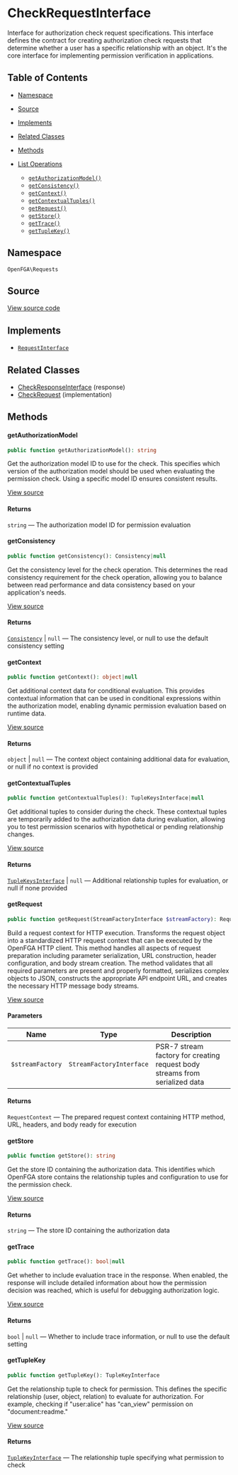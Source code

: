 # CheckRequestInterface

Interface for authorization check request specifications. This interface defines the contract for creating authorization check requests that determine whether a user has a specific relationship with an object. It&#039;s the core interface for implementing permission verification in applications.

## Table of Contents

* [Namespace](#namespace)
* [Source](#source)
* [Implements](#implements)
* [Related Classes](#related-classes)
* [Methods](#methods)

* [List Operations](#list-operations)
    * [`getAuthorizationModel()`](#getauthorizationmodel)
    * [`getConsistency()`](#getconsistency)
    * [`getContext()`](#getcontext)
    * [`getContextualTuples()`](#getcontextualtuples)
    * [`getRequest()`](#getrequest)
    * [`getStore()`](#getstore)
    * [`getTrace()`](#gettrace)
    * [`getTupleKey()`](#gettuplekey)

## Namespace

`OpenFGA\Requests`

## Source

[View source code](https://github.com/evansims/openfga-php/blob/main/src/Requests/CheckRequestInterface.php)

## Implements

* [`RequestInterface`](RequestInterface.md)

## Related Classes

* [CheckResponseInterface](Responses/CheckResponseInterface.md) (response)
* [CheckRequest](Requests/CheckRequest.md) (implementation)

## Methods

#### getAuthorizationModel

```php
public function getAuthorizationModel(): string

```

Get the authorization model ID to use for the check. This specifies which version of the authorization model should be used when evaluating the permission check. Using a specific model ID ensures consistent results.

[View source](https://github.com/evansims/openfga-php/blob/main/src/Requests/CheckRequestInterface.php#L30)

#### Returns

`string` — The authorization model ID for permission evaluation

#### getConsistency

```php
public function getConsistency(): Consistency|null

```

Get the consistency level for the check operation. This determines the read consistency requirement for the check operation, allowing you to balance between read performance and data consistency based on your application&#039;s needs.

[View source](https://github.com/evansims/openfga-php/blob/main/src/Requests/CheckRequestInterface.php#L40)

#### Returns

[`Consistency`](Models/Enums/Consistency.md) &#124; `null` — The consistency level, or null to use the default consistency setting

#### getContext

```php
public function getContext(): object|null

```

Get additional context data for conditional evaluation. This provides contextual information that can be used in conditional expressions within the authorization model, enabling dynamic permission evaluation based on runtime data.

[View source](https://github.com/evansims/openfga-php/blob/main/src/Requests/CheckRequestInterface.php#L50)

#### Returns

`object` &#124; `null` — The context object containing additional data for evaluation, or null if no context is provided

#### getContextualTuples

```php
public function getContextualTuples(): TupleKeysInterface|null

```

Get additional tuples to consider during the check. These contextual tuples are temporarily added to the authorization data during evaluation, allowing you to test permission scenarios with hypothetical or pending relationship changes.

[View source](https://github.com/evansims/openfga-php/blob/main/src/Requests/CheckRequestInterface.php#L60)

#### Returns

[`TupleKeysInterface`](Models/Collections/TupleKeysInterface.md) &#124; `null` — Additional relationship tuples for evaluation, or null if none provided

#### getRequest

```php
public function getRequest(StreamFactoryInterface $streamFactory): RequestContext

```

Build a request context for HTTP execution. Transforms the request object into a standardized HTTP request context that can be executed by the OpenFGA HTTP client. This method handles all aspects of request preparation including parameter serialization, URL construction, header configuration, and body stream creation. The method validates that all required parameters are present and properly formatted, serializes complex objects to JSON, constructs the appropriate API endpoint URL, and creates the necessary HTTP message body streams.

[View source](https://github.com/evansims/openfga-php/blob/main/src/Requests/RequestInterface.php#L57)

#### Parameters

| Name             | Type                     | Description                                                                 |
| ---------------- | ------------------------ | --------------------------------------------------------------------------- |
| `$streamFactory` | `StreamFactoryInterface` | PSR-7 stream factory for creating request body streams from serialized data |

#### Returns

`RequestContext` — The prepared request context containing HTTP method, URL, headers, and body ready for execution

#### getStore

```php
public function getStore(): string

```

Get the store ID containing the authorization data. This identifies which OpenFGA store contains the relationship tuples and configuration to use for the permission check.

[View source](https://github.com/evansims/openfga-php/blob/main/src/Requests/CheckRequestInterface.php#L70)

#### Returns

`string` — The store ID containing the authorization data

#### getTrace

```php
public function getTrace(): bool|null

```

Get whether to include evaluation trace in the response. When enabled, the response will include detailed information about how the permission decision was reached, which is useful for debugging authorization logic.

[View source](https://github.com/evansims/openfga-php/blob/main/src/Requests/CheckRequestInterface.php#L80)

#### Returns

`bool` &#124; `null` — Whether to include trace information, or null to use the default setting

#### getTupleKey

```php
public function getTupleKey(): TupleKeyInterface

```

Get the relationship tuple to check for permission. This defines the specific relationship (user, object, relation) to evaluate for authorization. For example, checking if &quot;user:alice&quot; has &quot;can_view&quot; permission on &quot;document:readme.&quot;

[View source](https://github.com/evansims/openfga-php/blob/main/src/Requests/CheckRequestInterface.php#L90)

#### Returns

[`TupleKeyInterface`](Models/TupleKeyInterface.md) — The relationship tuple specifying what permission to check
